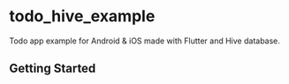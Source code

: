 # todo_hive_example

Todo app example for Android & iOS made with Flutter and Hive database.

## Getting Started

